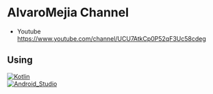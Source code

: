 # AlvaroMejia Channel

- Youtube https://www.youtube.com/channel/UCU7AtkCp0P52qF3Uc58cdeg

## Using
[![Kotlin](https://img.shields.io/badge/Kotlin-0095D5?style=for-the-badge&logo=kotlin&logoColor=white&labelColor=red)]()
</br>
[![Android_Studio](https://img.shields.io/badge/Android_Studio-3DDC84?style=for-the-badge&logo=android-studio&logoColor=white&labelColor=red)]()
